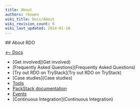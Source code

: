```yaml
---
title: About
authors: rbowen
wiki_title: Docs/About
wiki_revision_count: 6
wiki_last_updated: 2014-01-10
---
```


<div class="row">
<div class="offset1 span10">
## About RDO

[ <-- Docs ](Docs)

*   [Get involved](Get involved)
*   [Frequently Asked Questions](Frequently Asked Questions)
*   [Try out RDO on TryStack](Try out RDO on TryStack)
*   [Case studies](Case studies)
*   [Tools](Tools)
*   [PackStack documentation](https://access.redhat.com/knowledge/docs/en-US/Red_Hat_OpenStack_Preview/2/html/Getting_Started_Guide/part-Deploying_OS_using_PackStack.html)
*   [Events](Events)
*   [Continuous Integration](Continuous Integration)

</div>
</div>
